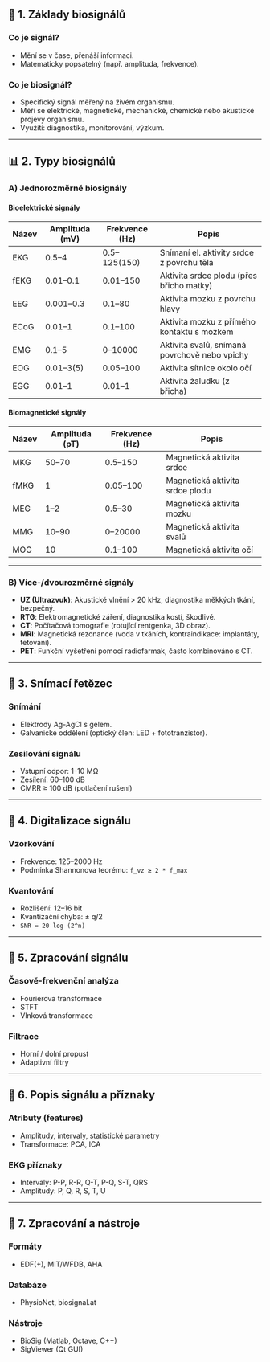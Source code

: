 ## 🧠 1. Základy biosignálů

### Co je signál?
- Mění se v čase, přenáší informaci.
- Matematicky popsatelný (např. amplituda, frekvence).

### Co je biosignál?
- Specifický signál měřený na živém organismu.
- Měří se elektrické, magnetické, mechanické, chemické nebo akustické projevy organismu.
- Využití: diagnostika, monitorování, výzkum.

---

## 📊 2. Typy biosignálů

### A) Jednorozměrné biosignály

#### Bioelektrické signály

| Název       | Amplituda (mV) | Frekvence (Hz) | Popis                                         |
|-------------|----------------|----------------|-----------------------------------------------|
| EKG         | 0.5–4          | 0.5–125(150)   | Snímaní el. aktivity srdce z povrchu těla     |
| fEKG        | 0.01–0.1       | 0.01–150       | Aktivita srdce plodu (přes břicho matky)      |
| EEG         | 0.001–0.3      | 0.1–80         | Aktivita mozku z povrchu hlavy                |
| ECoG        | 0.01–1         | 0.1–100        | Aktivita mozku z přímého kontaktu s mozkem    |
| EMG         | 0.1–5          | 0–10000        | Aktivita svalů, snímaná povrchově nebo vpichy |
| EOG         | 0.01–3(5)      | 0.05–100       | Aktivita sítnice okolo očí                    |
| EGG         | 0.01–1         | 0.01–1         | Aktivita žaludku (z břicha)                   |

#### Biomagnetické signály

| Název       | Amplituda (pT) | Frekvence (Hz) | Popis                            |
|-------------|----------------|----------------|----------------------------------|
| MKG         | 50–70          | 0.5–150        | Magnetická aktivita srdce        |
| fMKG        | 1              | 0.05–100       | Magnetická aktivita srdce plodu  |
| MEG         | 1–2            | 0.5–30         | Magnetická aktivita mozku        |
| MMG         | 10–90          | 0–20000        | Magnetická aktivita svalů        |
| MOG         | 10             | 0.1–100        | Magnetická aktivita očí          |

---

### B) Více-/dvourozměrné signály

- **UZ (Ultrazvuk)**: Akustické vlnění > 20 kHz, diagnostika měkkých tkání, bezpečný.
- **RTG**: Elektromagnetické záření, diagnostika kostí, škodlivé.
- **CT**: Počítačová tomografie (rotující rentgenka, 3D obraz).
- **MRI**: Magnetická rezonance (voda v tkáních, kontraindikace: implantáty, tetování).
- **PET**: Funkční vyšetření pomocí radiofarmak, často kombinováno s CT.

---

## 🧰 3. Snímací řetězec

### Snímání
- Elektrody Ag-AgCl s gelem.
- Galvanické oddělení (optický člen: LED + fototranzistor).

### Zesilování signálu
- Vstupní odpor: 1–10 MΩ
- Zesílení: 60–100 dB
- CMRR ≥ 100 dB (potlačení rušení)

---

## 💾 4. Digitalizace signálu

### Vzorkování
- Frekvence: 125–2000 Hz
- Podmínka Shannonova teorému: `f_vz ≥ 2 * f_max`

### Kvantování
- Rozlišení: 12–16 bit
- Kvantizační chyba: ± q/2
- `SNR = 20 log (2^n)`

---

## 🧮 5. Zpracování signálu

### Časově-frekvenční analýza
- Fourierova transformace
- STFT
- Vlnková transformace

### Filtrace
- Horní / dolní propust
- Adaptivní filtry

---

## 📐 6. Popis signálu a příznaky

### Atributy (features)
- Amplitudy, intervaly, statistické parametry
- Transformace: PCA, ICA

### EKG příznaky
- Intervaly: P-P, R-R, Q-T, P-Q, S-T, QRS
- Amplitudy: P, Q, R, S, T, U

---

## 🤖 7. Zpracování a nástroje

### Formáty
- EDF(+), MIT/WFDB, AHA

### Databáze
- PhysioNet, biosignal.at

### Nástroje
- BioSig (Matlab, Octave, C++)
- SigViewer (Qt GUI)



